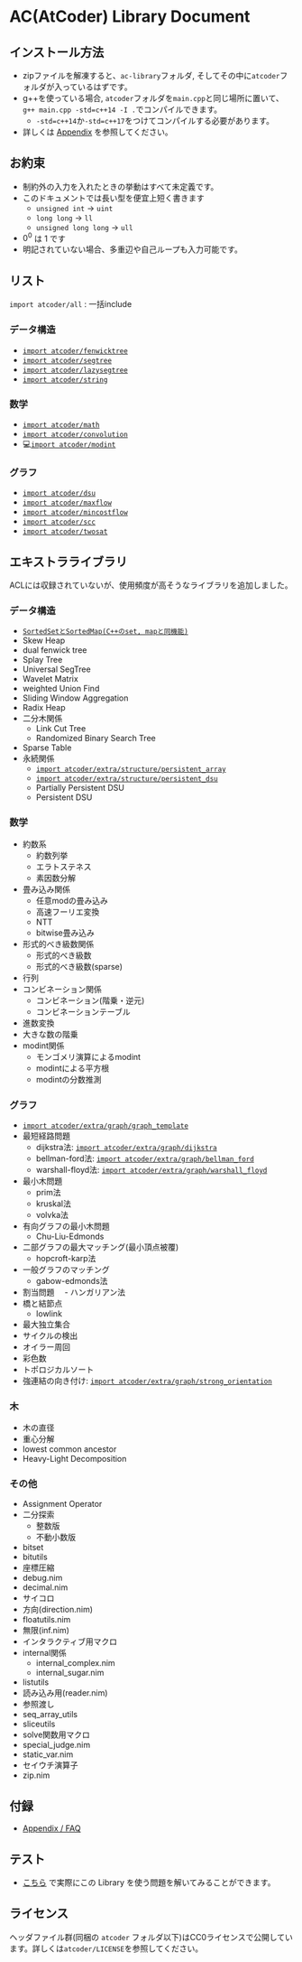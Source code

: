 # AC(AtCoder) Library Document

## インストール方法

- zipファイルを解凍すると、`ac-library`フォルダ, そしてその中に`atcoder`フォルダが入っているはずです。
- g++を使っている場合, `atcoder`フォルダを`main.cpp`と同じ場所に置いて、`g++ main.cpp -std=c++14 -I .`でコンパイルできます。  
  - `-std=c++14`か`-std=c++17`をつけてコンパイルする必要があります。
- 詳しくは [Appendix](./appendix.html) を参照してください。

## お約束

- 制約外の入力を入れたときの挙動はすべて未定義です。
- このドキュメントでは長い型を便宜上短く書きます
  - `unsigned int` → `uint`
  - `long long` → `ll`
  - `unsigned long long` → `ull`
- $0^0$ は $1$ です
- 明記されていない場合、多重辺や自己ループも入力可能です。

## リスト

`import atcoder/all` : 一括include

### データ構造

- [`import atcoder/fenwicktree`](./fenwicktree.html)
- [`import atcoder/segtree`](./segtree.html)
- [`import atcoder/lazysegtree`](./lazysegtree.html)
- [`import atcoder/string`](./string.html)

### 数学

- [`import atcoder/math`](./math.html)
- [`import atcoder/convolution`](./convolution.html)
- 💻[`import atcoder/modint`](./modint.html)

### グラフ

- [`import atcoder/dsu`](./dsu.html)
- [`import atcoder/maxflow`](./maxflow.html)
- [`import atcoder/mincostflow`](./mincostflow.html)
- [`import atcoder/scc`](./scc.html)
- [`import atcoder/twosat`](./twosat.html)

## エキストラライブラリ

ACLには収録されていないが、使用頻度が高そうなライブラリを追加しました。

### データ構造
- [`SortedSetとSortedMap(C++のset, mapと同機能)`](./sorted_set_map.html)
- Skew Heap
- dual fenwick tree
- Splay Tree
- Universal SegTree
- Wavelet Matrix
- weighted Union Find
- Sliding Window Aggregation
- Radix Heap
- 二分木関係
  - Link Cut Tree
  - Randomized Binary Search Tree
- Sparse Table
- 永続関係
  - [`import atcoder/extra/structure/persistent_array`](./extra/persistent_array.html)
  - [`import atcoder/extra/structure/persistent_dsu`](./extra/persistent_dsu.html)
  - Partially Persistent DSU
  - Persistent DSU


### 数学
- 約数系
  - 約数列挙
  - エラトステネス
  - 素因数分解
- 畳み込み関係
  - 任意modの畳み込み
  - 高速フーリエ変換
  - NTT
  - bitwise畳み込み
- 形式的べき級数関係
  - 形式的べき級数
  - 形式的べき級数(sparse)
- 行列
- コンビネーション関係
  - コンビネーション(階乗・逆元)
  - コンビネーションテーブル
- 進数変換
- 大きな数の階乗
- modint関係
  - モンゴメリ演算によるmodint
  - modintによる平方根
  - modintの分数推測

### グラフ
- [`import atcoder/extra/graph/graph_template`](./extra/graph_template.html)
- 最短経路問題
  - dijkstra法: [`import atcoder/extra/graph/dijkstra`](./extra/dijkstra.html)
  - bellman-ford法: [`import atcoder/extra/graph/bellman_ford`](./extra/bellman_ford.html)
  - warshall-floyd法: [`import atcoder/extra/graph/warshall_floyd`](./extra/warshall_floyd.html)
- 最小木問題
  - prim法
  - kruskal法
  - volvka法
- 有向グラフの最小木問題
  - Chu-Liu-Edmonds
- 二部グラフの最大マッチング(最小頂点被覆)
  - hopcroft-karp法
- 一般グラフのマッチング
  - gabow-edmonds法
- 割当問題
　- ハンガリアン法
- 橋と結節点
  - lowlink
- 最大独立集合
- サイクルの検出
- オイラー周回
- 彩色数
- トポロジカルソート
- 強連結の向き付け: [`import atcoder/extra/graph/strong_orientation`](./extra/strong_orientation.html)

### 木
- 木の直径
- 重心分解
- lowest common ancestor
- Heavy-Light Decomposition

### その他
- Assignment Operator
- 二分探索
  - 整数版
  - 不動小数版
- bitset
- bitutils
- 座標圧縮
- debug.nim
- decimal.nim
- サイコロ
- 方向(direction.nim)
- floatutils.nim
- 無限(inf.nim)
- インタラクティブ用マクロ
- internal関係
  - internal_complex.nim
  - internal_sugar.nim
- listutils
- 読み込み用(reader.nim)
- 参照渡し
- seq_array_utils
- sliceutils
- solve関数用マクロ
- special_judge.nim
- static_var.nim
- セイウチ演算子
- zip.nim


## 付録

- [Appendix / FAQ](./appendix.html)

## テスト

- [こちら](https://atcoder.jp/contests/practice2) で実際にこの Library を使う問題を解いてみることができます。

## ライセンス

ヘッダファイル群(同梱の `atcoder` フォルダ以下)はCC0ライセンスで公開しています。詳しくは`atcoder/LICENSE`を参照してください。
